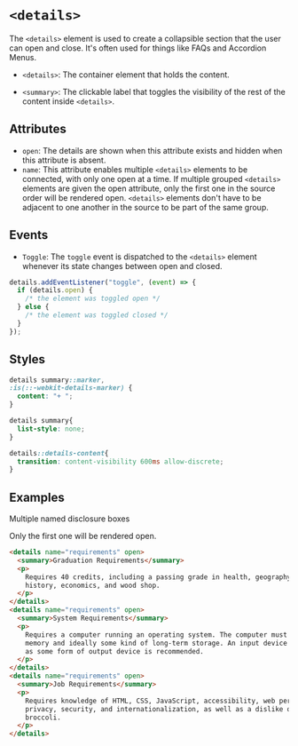 # `<details>`

The `<details>` element is used to create a collapsible section that the user can open and close. It's often used for things like FAQs and Accordion Menus.

- `<details>`: The container element that holds the content.


- `<summary>`: The clickable label that toggles the visibility of the rest of the content inside `<details>`.

## Attributes

- `open`: The details are shown when this attribute exists and hidden when this attribute is absent.
- `name`: This attribute enables multiple `<details>` elements to be connected, with only one open at a time. If multiple grouped `<details>` elements are given the open attribute, only the first one in the source order will be rendered open. `<details>` elements don't have to be adjacent to one another in the source to be part of the same group.

## Events

- `Toggle`: The `toggle` event is dispatched to the `<details>` element whenever its state changes between open and closed.

```js
details.addEventListener("toggle", (event) => {
  if (details.open) {
    /* the element was toggled open */
  } else {
    /* the element was toggled closed */
  }
});
```

## Styles

```css
details summary::marker,
:is(::-webkit-details-marker) {
  content: "+ ";
}

details summary{
  list-style: none;
}

details::details-content{
  transition: content-visibility 600ms allow-discrete;   
}
```

## Examples

Multiple named disclosure boxes

Only the first one will be rendered open.

```html
<details name="requirements" open>
  <summary>Graduation Requirements</summary>
  <p>
    Requires 40 credits, including a passing grade in health, geography,
    history, economics, and wood shop.
  </p>
</details>
<details name="requirements" open>
  <summary>System Requirements</summary>
  <p>
    Requires a computer running an operating system. The computer must have some
    memory and ideally some kind of long-term storage. An input device as well
    as some form of output device is recommended.
  </p>
</details>
<details name="requirements" open>
  <summary>Job Requirements</summary>
  <p>
    Requires knowledge of HTML, CSS, JavaScript, accessibility, web performance,
    privacy, security, and internationalization, as well as a dislike of
    broccoli.
  </p>
</details>
```